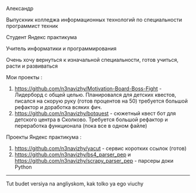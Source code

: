 Александр 

Выпускник колледжа информационных технологий по специальности программист техник 

Студент Яндекс практикума 

Учитель информатики и программирования 

Очень хочу вернуться к изначальной специальности, готов учиться, расти и развиваться 

Мои проекты :
1) https://github.com/n3navizhy/Motivation-Board-Boss-Fight - Лидерборд с общей целью. Планировался для детских квестов, писался на скорую руку (готов процентов на 50) требуется большой рефактор и доработка всяких фич. 
2) https://github.com/n3navizhy/botquest - сюжетный квест бот для детского центра в Сколково. Требуется большой рефактор и переработка функционала (пока все в одном файле) 

Проекты Яндекс практикума :
1) https://github.com/n3navizhy/yacut - сервис коротких ссылок (готов)
2) https://github.com/n3navizhy/bs4_parser_pep  и https://github.com/n3navizhy/scrapy_parser_pep - парсеры доки Python 


----------------------------------------------------------------------------------------------------------------------------------------------------------------
Tut budet versiya na angliyskom, kak tolko ya ego viuchy
